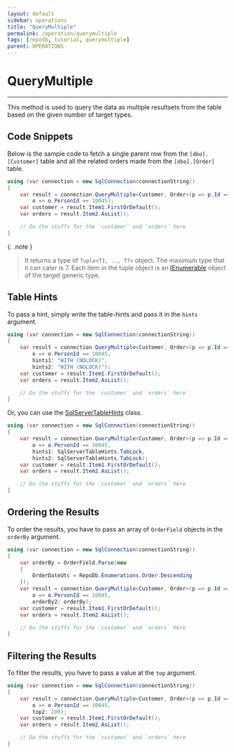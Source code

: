 ```yaml
---
layout: default
sidebar: operations
title: "QueryMultiple"
permalink: /operation/querymultiple
tags: [repodb, tutorial, querymultiple]
parent: OPERATIONS
---
```


# QueryMultiple

---

This method is used to query the data as multiple resultsets from the table based on the given number of target types.

## Code Snippets

Below is the sample code to fetch a single parent row from the `[dbo].[Customer]` table and all the related orders made from the `[dbo].[Order]` table.

```csharp
using (var connection = new SqlConnection(connectionString))
{
    var result = connection.QueryMultiple<Customer, Order>(p => p.Id == 10045,
        o => o.PersonId == 10045);
    var customer = result.Item1.FirstOrDefault();
    var orders = result.Item2.AsList();

    // Do the stuffs for the `customer` and `orders` here
}
```

{: .note }
> It returns a type of `Tuple<T1, .., T7>` object. The maximum type that it can cater is 7. Each item in the tuple object is an [IEnumerable<T>](https://learn.microsoft.com/en-us/dotnet/api/system.collections.generic.ienumerable-1?view=net-7.0) object of the target generic type.

## Table Hints

To pass a hint, simply write the table-hints and pass it in the `hints` argument.

```csharp
using (var connection = new SqlConnection(connectionString))
{
    var result = connection.QueryMultiple<Customer, Order>(p => p.Id == 10045,
        o => o.PersonId == 10045,
        hints1: "WITH (NOLOCK)",
        hints2: "WITH (NOLOCK)");
    var customer = result.Item1.FirstOrDefault();
    var orders = result.Item2.AsList();

    // Do the stuffs for the `customer` and `orders` here
}
```

Or, you can use the [SqlServerTableHints](/class/sqlservertablehints) class.

```csharp
using (var connection = new SqlConnection(connectionString))
{
    var result = connection.QueryMultiple<Customer, Order>(p => p.Id == 10045,
        o => o.PersonId == 10045,
        hints1: SqlServerTableHints.TabLock,
        hints2: SqlServerTableHints.TabLock);
    var customer = result.Item1.FirstOrDefault();
    var orders = result.Item2.AsList();

    // Do the stuffs for the `customer` and `orders` here
}
```

## Ordering the Results

To order the results, you have to pass an array of `OrderField` objects in the `orderBy` argument.

```csharp
using (var connection = new SqlConnection(connectionString))
{
    var orderBy = OrderField.Parse(new
    {
        OrderDateUtc = RepoDb.Enumerations.Order.Descending
    });
    var result = connection.QueryMultiple<Customer, Order>(p => p.Id == 10045,
        o => o.PersonId == 10045,
        orderBy2: orderBy);
    var customer = result.Item1.FirstOrDefault();
    var orders = result.Item2.AsList();

    // Do the stuffs for the `customer` and `orders` here
}
```

## Filtering the Results

To filter the results, you have to pass a value at the `top` argument.

```csharp
using (var connection = new SqlConnection(connectionString))
{
    var result = connection.QueryMultiple<Customer, Order>(p => p.Id == 10045,
        o => o.PersonId == 10045,
        top2: 100);
    var customer = result.Item1.FirstOrDefault();
    var orders = result.Item2.AsList();

    // Do the stuffs for the `customer` and `orders` here
}
```
